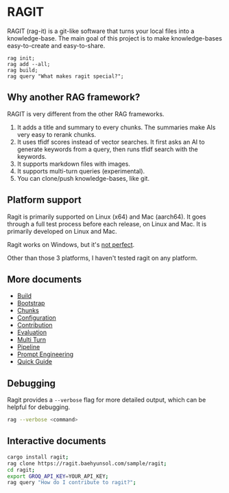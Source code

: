 # RAGIT

RAGIT (rag-it) is a git-like software that turns your local files into a knowledge-base. The main goal of this project is to make knowledge-bases easy-to-create and easy-to-share.

```
rag init;
rag add --all;
rag build;
rag query "What makes ragit special?";
```

## Why another RAG framework?

RAGIT is very different from the other RAG frameworks.

1. It adds a title and summary to every chunks. The summaries make AIs very easy to rerank chunks.
2. It uses tfidf scores instead of vector searches. It first asks an AI to generate keywords from a query, then runs tfidf search with the keywords.
3. It supports markdown files with images.
4. It supports multi-turn queries (experimental).
5. You can clone/push knowledge-bases, like git.

## Platform support

Ragit is primarily supported on Linux (x64) and Mac (aarch64). It goes through a full test process before each release, on Linux and Mac. It is primarily developed on Linux and Mac.

Ragit works on Windows, but it's [not perfect](https://github.com/baehyunsol/ragit/issues/13).

Other than those 3 platforms, I haven't tested ragit on any platform.

## More documents

- [Build](./docs/build.md)
- [Bootstrap](./docs/bootstrap.md)
- [Chunks](./docs/chunks.md)
- [Configuration](./docs/config.md)
- [Contribution](./docs/contribution.md)
- [Evaluation](./docs/eval.md)
- [Multi Turn](./docs/multi_turn.md)
- [Pipeline](./docs/pipeline.md)
- [Prompt Engineering](./docs/prompt_engineering.md)
- [Quick Guide](./docs/quick_guide.md)

## Debugging

Ragit provides a `--verbose` flag for more detailed output, which can be helpful for debugging.

```sh
rag --verbose <command>
```

## Interactive documents

```sh
cargo install ragit;
rag clone https://ragit.baehyunsol.com/sample/ragit;
cd ragit;
export GROQ_API_KEY=YOUR_API_KEY;
rag query "How do I contribute to ragit?";
```
